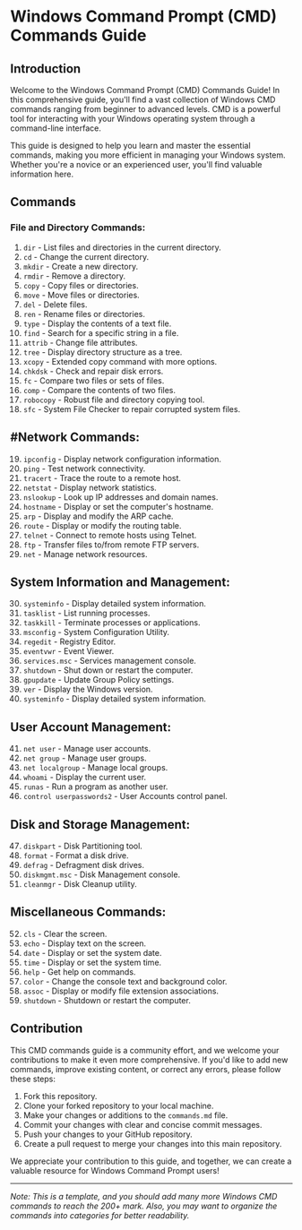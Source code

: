 # Windows Command Prompt (CMD) Commands Guide

## Introduction

Welcome to the Windows Command Prompt (CMD) Commands Guide! In this comprehensive guide, you'll find a vast collection of Windows CMD commands ranging from beginner to advanced levels. CMD is a powerful tool for interacting with your Windows operating system through a command-line interface.

This guide is designed to help you learn and master the essential commands, making you more efficient in managing your Windows system. Whether you're a novice or an experienced user, you'll find valuable information here.

## Commands

### File and Directory Commands:

1. `dir` - List files and directories in the current directory.
2. `cd` - Change the current directory.
3. `mkdir` - Create a new directory.
4. `rmdir` - Remove a directory.
5. `copy` - Copy files or directories.
6. `move` - Move files or directories.
7. `del` - Delete files.
8. `ren` - Rename files or directories.
9. `type` - Display the contents of a text file.
10. `find` - Search for a specific string in a file.
11. `attrib` - Change file attributes.
12. `tree` - Display directory structure as a tree.
13. `xcopy` - Extended copy command with more options.
14. `chkdsk` - Check and repair disk errors.
15. `fc` - Compare two files or sets of files.
16. `comp` - Compare the contents of two files.
17. `robocopy` - Robust file and directory copying tool.
18. `sfc` - System File Checker to repair corrupted system files.

## #Network Commands:

19. `ipconfig` - Display network configuration information.
20. `ping` - Test network connectivity.
21. `tracert` - Trace the route to a remote host.
22. `netstat` - Display network statistics.
23. `nslookup` - Look up IP addresses and domain names.
24. `hostname` - Display or set the computer's hostname.
25. `arp` - Display and modify the ARP cache.
26. `route` - Display or modify the routing table.
27. `telnet` - Connect to remote hosts using Telnet.
28. `ftp` - Transfer files to/from remote FTP servers.
29. `net` - Manage network resources.

## System Information and Management:

30. `systeminfo` - Display detailed system information.
31. `tasklist` - List running processes.
32. `taskkill` - Terminate processes or applications.
33. `msconfig` - System Configuration Utility.
34. `regedit` - Registry Editor.
35. `eventvwr` - Event Viewer.
36. `services.msc` - Services management console.
37. `shutdown` - Shut down or restart the computer.
38. `gpupdate` - Update Group Policy settings.
39. `ver` - Display the Windows version.
40. `systeminfo` - Display detailed system information.

## User Account Management:

41. `net user` - Manage user accounts.
42. `net group` - Manage user groups.
43. `net localgroup` - Manage local groups.
44. `whoami` - Display the current user.
45. `runas` - Run a program as another user.
46. `control userpasswords2` - User Accounts control panel.

## Disk and Storage Management:

47. `diskpart` - Disk Partitioning tool.
48. `format` - Format a disk drive.
49. `defrag` - Defragment disk drives.
50. `diskmgmt.msc` - Disk Management console.
51. `cleanmgr` - Disk Cleanup utility.

## Miscellaneous Commands:

52. `cls` - Clear the screen.
53. `echo` - Display text on the screen.
54. `date` - Display or set the system date.
55. `time` - Display or set the system time.
56. `help` - Get help on commands.
57. `color` - Change the console text and background color.
58. `assoc` - Display or modify file extension associations.
59. `shutdown` - Shutdown or restart the computer.

## Contribution

This CMD commands guide is a community effort, and we welcome your contributions to make it even more comprehensive. If you'd like to add new commands, improve existing content, or correct any errors, please follow these steps:

1. Fork this repository.
2. Clone your forked repository to your local machine.
3. Make your changes or additions to the `commands.md` file.
4. Commit your changes with clear and concise commit messages.
5. Push your changes to your GitHub repository.
6. Create a pull request to merge your changes into this main repository.

We appreciate your contribution to this guide, and together, we can create a valuable resource for Windows Command Prompt users!

---

*Note: This is a template, and you should add many more Windows CMD commands to reach the 200+ mark. Also, you may want to organize the commands into categories for better readability.*
